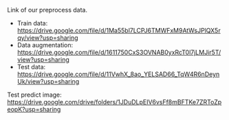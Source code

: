 Link of our preprocess data.

- Train data: https://drive.google.com/file/d/1Ma55bl7LCPJ6TMWFxM9AtWsJPlQX5rqy/view?usp=sharing 
- Data augmentation: https://drive.google.com/file/d/1611750CxS3OVNAB0yxRcT0l7jLMJir5T/view?usp=sharing
- Test data: https://drive.google.com/file/d/11VwhX_8ao_YELSAD66_TqW4R6nDeynUk/view?usp=sharing 

Test predict image: https://drive.google.com/drive/folders/1JDuDLpEIV6vsFf8mBFTKe7ZRToZpeopK?usp=sharing
